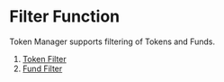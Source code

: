 # Filter Function

Token Manager supports filtering of Tokens and Funds.

1. [Token Filter](token_filter.md)
2. [Fund Filter](fund_filter.md)





